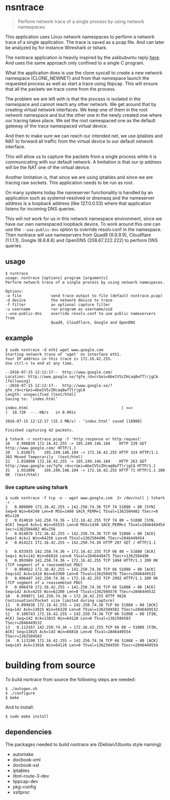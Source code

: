 
# nsntrace
> Perform network trace of a single process by using network namespaces.

This application uses Linux network namespaces to perform a network trace of a single application. The trace is saved as a pcap file. And can later be analyzed by for instance Wireshark or tshark.

The nsntrace application is heavily inspired by the askbubuntu reply [here](https://askubuntu.com/a/499850).
And uses the same approach only confined to a single C program.

What the application does is use the clone syscall to create a new network namespace (CLONE_NEWNET) and from that namespace launch the requested process as well as start a trace using libpcap. This will ensure that all the packets we trace come from the process.

The problem we are left with is that the process is isolated in the namespace and cannot reach any other network. We get around that by creating virtual network interfaces. We keep one of them in the root network namespace and but the other one in the newly created one where our tracing takes place. We set the root namespaced one as the default gateway of the trace namespaced virtual device.

And then to make sure we can reach our intended net, we use iptables and NAT to forward all traffic from the virtual device to our default network interface.

This will allow us to capture the packets from a single process while it is communicating with our default network. A limitation is that our ip address will be the NAT one of the virtual device.

Another limitation is, that since we are using iptables and since we are tracing raw sockets. This application needs to be run as root.

On many systems today the nameserver functionality is handled by an application such as systemd-resolved or dnsmasq and the nameserver address is a loopback address (like 127.0.0.53) where that application listens for incoming DNS queries.

This will not work for us in this network namespace environment, since we have our own namespaced loopback device. To work around this one can use the `--use-public-dns` option to override resolv.conf in the namespace. Then nsntrace will use nameservers from Quad9 (9.9.9.9), Cloudflare (1.1.1.1), Google (8.8.8.8) and OpenDNS (208.67.222.222) to perform DNS queries.

## usage
    $ nsntrace
    usage: nsntrace [options] program [arguments]
    Perform network trace of a single process by using network namespaces.

    Options:
    -o file          	send trace output to file (default nsntrace.pcap)
    -d device        	the network device to trace
    -f filter        	an optional capture filter
    -u username      	run program as username/uid
    --use-public-dns	override resolv.conf to use public nameservers from
                    	Quad9, Cloudflare, Google and OpenDNS

## example
```
$ sudo nsntrace -d eth1 wget www.google.com
Starting network trace of 'wget' on interface eth1.
Your IP address in this trace is 172.16.42.255.
Use ctrl-c to end at any time.

--2016-07-15 12:12:17--  http://www.google.com/
Location: http://www.google.se/?gfe_rd=cr&ei=AbeIV5zZHcaq8wfTlrjgCA [following]
--2016-07-15 12:12:17--  http://www.google.se/?gfe_rd=cr&ei=AbeIV5zZHcaq8wfTlrjgCA
Length: unspecified [text/html]
Saving to: ‘index.html’

index.html                                         [ <=>                                                                                                   ]  10.72K  --.-KB/s   in 0.001s

2016-07-15 12:12:17 (15.3 MB/s) - ‘index.html’ saved [10980]

Finished capturing 42 packets.

$ tshark -r nsntrace.pcap -Y 'http.response or http.request'
16   0.998839 172.16.42.255 -> 195.249.146.104    HTTP 229 GET http://www.google.com/ HTTP/1.1
20   1.010671    195.249.146.104 -> 172.16.42.255 HTTP 324 HTTP/1.1 302 Moved Temporarily  (text/html)
22   1.010898 172.16.42.255 -> 195.249.146.104    HTTP 263 GET http://www.google.se/?gfe_rd=cr&ei=AbeIV5zZHcaq8wfTlrjgCA HTTP/1.1
31   1.051006    195.249.146.104 -> 172.16.42.255 HTTP 71 HTTP/1.1 200 OK  (text/html)
```

### live capture using tshark
```
$ sudo nsntrace -f tcp -o - wget www.google.com  2> /dev/null | tshark -r -
1   0.000000 172.16.42.255 → 142.250.74.36 TCP 74 51088 → 80 [SYN] Seq=0 Win=64240 Len=0 MSS=1460 SACK_PERM=1 TSval=1362504482 TSecr=0 WS=128
2   0.014010 142.250.74.36 → 172.16.42.255 TCP 74 80 → 51088 [SYN, ACK] Seq=0 Ack=1 Win=65535 Len=0 MSS=1430 SACK_PERM=1 TSval=2846449454 Secr=1362504482 WS=256
3   0.014078 172.16.42.255 → 142.250.74.36 TCP 66 51088 → 80 [ACK] Seq=1 Ack=1 Win=64256 Len=0 TSval=1362504496 TSecr=2846449454
4   0.014221 172.16.42.255 → 142.250.74.36 HTTP 207 GET / HTTP/1.1

5   0.033935 142.250.74.36 → 172.16.42.255 TCP 66 80 → 51088 [ACK] Seq=1 Ack=142 Win=66816 Len=0 TSval=2846449475 TSecr=1362504496
6   0.093989 142.250.74.36 → 172.16.42.255 TCP 1484 HTTP/1.1 200 OK  [TCP segment of a reassembled PDU]
7   0.094022 172.16.42.255 → 142.250.74.36 TCP 66 51088 → 80 [ACK] Seq=142 Ack=1419 Win=63360 Len=0 TSval=1362504576 TSecr=2846449532
8   0.096447 142.250.74.36 → 172.16.42.255 TCP 2902 HTTP/1.1 200 OK  [TCP segment of a reassembled PDU]
9   0.096478 172.16.42.255 → 142.250.74.36 TCP 66 51088 → 80 [ACK] Seq=142 Ack=4255 Win=62208 Len=0 TSval=1362504578 TSecr=2846449532
10   0.099871 142.250.74.36 → 172.16.42.255 HTTP 9626 Continuation[Packet size limited during capture]
11   0.099936 172.16.42.255 → 142.250.74.36 TCP 66 51088 → 80 [ACK] Seq=142 Ack=13815 Win=56320 Len=0 TSval=1362504582 TSecr=2846449532
12   0.100743 172.16.42.255 → 142.250.74.36 TCP 66 51088 → 80 [FIN, ACK] Seq=142 Ack=13815 Win=64128 Len=0 TSval=1362504583 TSecr=2846449532
13   0.113167 142.250.74.36 → 172.16.42.255 TCP 66 80 → 51088 [FIN, ACK] Seq=13815 Ack=143 Win=66816 Len=0 TSval=2846449554 TSecr=1362504583
14   0.113190 172.16.42.255 → 142.250.74.36 TCP 66 51088 → 80 [ACK] Seq=143 Ack=13816 Win=64128 Len=0 TSval=1362504595 TSecr=2846449554
```

# building from source
To build nsntrace from source the following steps are needed:

```
$ ./autogen.sh
$ ./configure
$ make
```
And to install:
```
$ sudo make install
```

## dependencies
The packages needed to build nsntrace are (Debian/Ubuntu style naming):
* automake
* docbook-xml
* docbook-xsl
* iptables
* libnl-route-3-dev
* lippcap-dev
* pkg-config
* xsltproc
